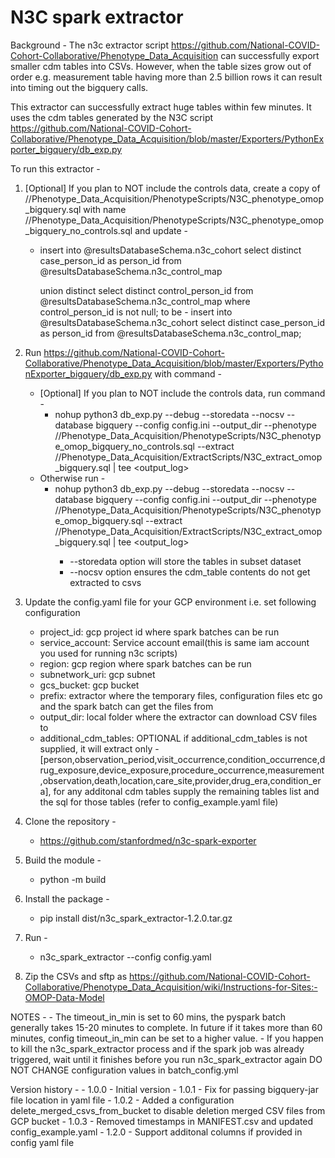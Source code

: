 # N3C spark extractor

Background - The n3c extractor script https://github.com/National-COVID-Cohort-Collaborative/Phenotype_Data_Acquisition 
can successfully export smaller cdm tables into CSVs. However, when the table sizes grow out of order 
e.g. measurement table having more than 2.5 billion rows it can result into timing out the bigquery 
calls.

This extractor can successfully extract huge tables within few minutes. It uses the cdm tables generated by the
N3C script https://github.com/National-COVID-Cohort-Collaborative/Phenotype_Data_Acquisition/blob/master/Exporters/PythonExporter_bigquery/db_exp.py 

To run this extractor -
1. [Optional] If you plan to NOT include the controls data, create a copy of /<path-to-n3c-scripts>/Phenotype_Data_Acquisition/PhenotypeScripts/N3C_phenotype_omop_bigquery.sql with name /<path-to-n3c-scripts>/Phenotype_Data_Acquisition/PhenotypeScripts/N3C_phenotype_omop_bigquery_no_controls.sql and update -
    - insert into @resultsDatabaseSchema.n3c_cohort
        select distinct case_person_id as person_id
        from @resultsDatabaseSchema.n3c_control_map

        union distinct select distinct control_person_id
        from @resultsDatabaseSchema.n3c_control_map
        where control_person_id is not null;
        to be -
        insert into @resultsDatabaseSchema.n3c_cohort
        select distinct case_person_id as person_id
        from @resultsDatabaseSchema.n3c_control_map;
        
2.  Run https://github.com/National-COVID-Cohort-Collaborative/Phenotype_Data_Acquisition/blob/master/Exporters/PythonExporter_bigquery/db_exp.py with command - 
    - [Optional] If you plan to NOT include the controls data, run command - 
        - nohup python3 db_exp.py --debug --storedata --nocsv --database bigquery --config config.ini --output_dir <output-dir> --phenotype /<path-to-n3c-scripts>/Phenotype_Data_Acquisition/PhenotypeScripts/N3C_phenotype_omop_bigquery_no_controls.sql --extract /<path-to-n3c-scripts>/Phenotype_Data_Acquisition/ExtractScripts/N3C_extract_omop_bigquery.sql | tee <output_log>
    - Otherwise run - 
        - nohup python3 db_exp.py --debug --storedata --nocsv --database bigquery --config config.ini --output_dir <output-dir> --phenotype /<path-to-n3c-scripts>/Phenotype_Data_Acquisition/PhenotypeScripts/N3C_phenotype_omop_bigquery.sql --extract /<path-to-n3c-scripts>/Phenotype_Data_Acquisition/ExtractScripts/N3C_extract_omop_bigquery.sql | tee <output_log>
            - --storedata option will store the tables in subset dataset
            - --nocsv option ensures the cdm_table contents do not get extracted to csvs
2. Update the config.yaml file for your GCP environment i.e. set following configuration 
    - project_id:  gcp project id where spark batches can be run
    - service_account:  Service account email(this is same iam account you used for running n3c scripts)
    - region:  gcp region where spark batches can be run
    - subnetwork_uri: gcp subnet
    - gcs_bucket: gcp bucket
    - prefix: extractor where the temporary files, configuration files etc go and the spark batch can get the files from
    - output_dir: local folder where the extractor can download CSV files to 
    - additional_cdm_tables: OPTIONAL if additional_cdm_tables is not supplied, it will extract only - [person,observation_period,visit_occurrence,condition_occurrence,drug_exposure,device_exposure,procedure_occurrence,measurement,observation,death,location,care_site,provider,drug_era,condition_era], for any additonal cdm tables supply the remaining tables list and the sql for those tables (refer to config_example.yaml file)
3. Clone the repository -
    - https://github.com/stanfordmed/n3c-spark-exporter
4. Build the module - 
    - python -m build
5. Install the package -
    - pip install dist/n3c_spark_extractor-1.2.0.tar.gz 
6. Run -
    - n3c_spark_extractor --config config.yaml 
7. Zip the CSVs and sftp as https://github.com/National-COVID-Cohort-Collaborative/Phenotype_Data_Acquisition/wiki/Instructions-for-Sites:-OMOP-Data-Model 

NOTES - 
    - The timeout_in_min is set to 60 mins, the pyspark batch generally takes 15-20 minutes to complete. In future if it takes more than 60 minutes, config timeout_in_min can be set to a higher value. 
    - If you happen to kill the n3c_spark_extractor process and if the spark job was already triggered, wait until it finishes before you run n3c_spark_extractor again
DO NOT CHANGE configuration values in batch_config.yml

Version history -
    - 1.0.0 - Initial version
    - 1.0.1 - Fix for passing bigquery-jar file location in yaml file
    - 1.0.2 - Added a configuration delete_merged_csvs_from_bucket to disable deletion merged CSV files from GCP bucket
    - 1.0.3 - Removed timestamps in MANIFEST.csv and updated config_example.yaml
    - 1.2.0 - Support additonal columns if provided in config yaml file